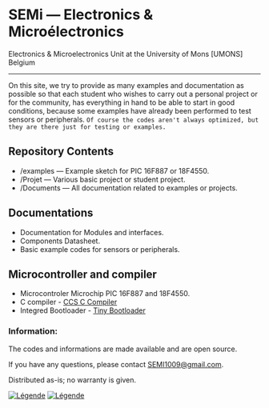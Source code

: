# SEMi — Electronics & Microélectronics #

 Electronics & Microelectronics Unit at the University of Mons [UMONS] Belgium

----------
On this site, we try to provide as many examples and documentation as possible so that each student who wishes to carry out a personal project or for the community, has everything in hand to be able to start in good conditions, because some examples have already been performed to test sensors or peripherals. 
`Of course the codes aren't always optimized, but they are there just for testing or examples.`

## Repository Contents ##
* /examples —  Example sketch for PIC 16F887 or 18F4550.
* /Projet — Various basic project or student project.
* /Documents —  All documentation related to examples or projects.

## Documentations ##
* Documentation for Modules and interfaces.
* Components Datasheet.
* Basic example codes for sensors or peripherals.


## Microcontroller and compiler ##
* Microcontroler Microchip PIC 16F887 and 18F4550.
* C compiler - [CCS C Compiler](http://www.ccsinfo.com "CCS C Compiler")
* Integred Bootloader - [Tiny Bootloader](http://www.etc.ugal.ro/cchiculita/software/picbootloader.htm "Tiny Bootloader")


### Information: ###
The codes and informations are made available and are open source.

If you have any questions, please contact <SEMI1009@gmail.com>.

Distributed as-is; no warranty is given.


[![Légende](http://www.semi.fpms.ac.be/templates/as002002/images/logo.png)](http://www.semi.fpms.ac.be/)
[![Légende](http://www.simius.be/images/logos/logo.png)](http://www.simius.be/)